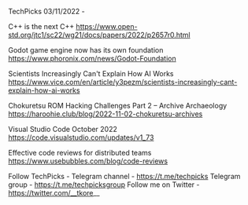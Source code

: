 TechPicks 03/11/2022 -

C++ is the next C++
https://www.open-std.org/jtc1/sc22/wg21/docs/papers/2022/p2657r0.html

Godot game engine now has its own foundation
https://www.phoronix.com/news/Godot-Foundation

Scientists Increasingly Can't Explain How AI Works
https://www.vice.com/en/article/y3pezm/scientists-increasingly-cant-explain-how-ai-works

Chokuretsu ROM Hacking Challenges Part 2 – Archive Archaeology
https://haroohie.club/blog/2022-11-02-chokuretsu-archives

Visual Studio Code October 2022
https://code.visualstudio.com/updates/v1_73

Effective code reviews for distributed teams
https://www.usebubbles.com/blog/code-reviews

Follow TechPicks -
Telegram channel - https://t.me/techpicks
Telegram group - https://t.me/techpicksgroup
Follow me on Twitter - https://twitter.com/__tkore__